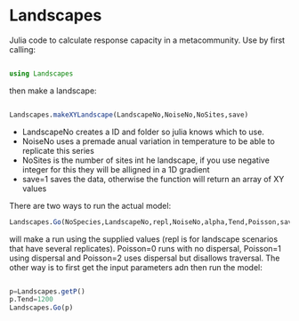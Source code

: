 # Landscapes

Julia code to calculate response capacity in a metacommunity. Use by first calling:

``` julia

using Landscapes

```

then make a landscape:

```julia

Landscapes.makeXYLandscape(LandscapeNo,NoiseNo,NoSites,save)

```

* LandscapeNo creates a ID and folder so julia knows which to use. 
* NoiseNo uses a premade anual variation in temperature to be able to replicate this series
* NoSites is the number of sites int he landscape, if you use negative integer for this they will be alligned in a 1D gradient
* save=1 saves the data, otherwise the function will return an array of XY values

There are two ways to run the actual model:

``` julia
Landscapes.Go(NoSpecies,LandscapeNo,repl,NoiseNo,alpha,Tend,Poisson,save)

```

will make a run using the supplied values (repl is for landscape scenarios that have several replicates). Poisson=0 runs with no dispersal, Poisson=1 using dispersal and Poisson=2 uses dispersal but disallows traversal. The other way is to first get the input parameters adn then run the model:

``` julia

p=Landscapes.getP()
p.Tend=1200
Landscapes.Go(p)

```

